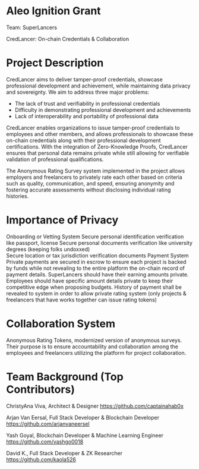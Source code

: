 # Aleo Ignition Grant 
Team: SuperLancers

CredLancer: On-chain Credentials & Collaboration

# Project Description
CredLancer aims to deliver tamper-proof credentials, showcase professional development and achievement, while maintaining data privacy and sovereignty. We aim to address three major problems:
- The lack of trust and verifiability in professional credentials
- Difficulty in demonstrating professional development and achievements
- Lack of interoperability and portability of professional data
  
CredLancer enables organizations to issue tamper-proof credentials to employees and other members, and allows professionals to showcase these on-chain credentials along with their professional development certifications. With the integration of Zero-Knowledge Proofs, CredLancer ensures that personal data remains private while still allowing for verifiable validation of professional qualifications.

The Anonymous Rating Survey system implemented in the project allows employers and freelancers to privately rate each other based on criteria such as quality, communication, and speed, ensuring anonymity and fostering accurate assessments without disclosing individual rating histories.

# Importance of Privacy
Onboarding or Vetting System
Secure personal identification verification like passport, license 
Secure personal documents verification like university degrees (keeping folks undoxxed)  
Secure location or tax jurisdiction verification documents 
Payment System
Private payments are secured in escrow to ensure each project is backed by funds while not revealing to the entire platform the on-chain record of payment details. SuperLancers should have their earning amounts private. Employees should have specific amount details private to keep their competitive edge when proposing budgets. 
History of payment shall be revealed to system in order to allow private rating system (only projects & freelancers that have works together can issue rating tokens)  

# Collaboration System
Anonymous Rating Tokens, modernized version of anonymous surveys. Their purpose is to ensure accountability and collaboration among the employees and freelancers utilizing the platform for project collaboration.


# Team Background (Top Contributors)

ChristyAna Viva, Architect & Designer
https://github.com/captainahab0x

Arjan Van Eersal, Full Stack Developer & Blockchain Developer
https://github.com/arjanvaneersel

Yash Goyal, Blockchain Developer & Machine Learning Engineer
https://github.com/yashgo0018

David K., Full Stack Developer & ZK Researcher
https://github.com/kaola526

